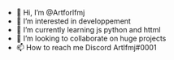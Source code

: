 - 👋 Hi, I’m @Artforlfmj
- 👀 I’m interested in developpement
- 🌱 I’m currently learning js python and httml
- 💞️ I’m looking to collaborate on huge projects
- 📫 How to reach me Discord Artlfmj#0001

<!---
Artforlfmj/Artforlfmj is a ✨ special ✨ repository because its `README.md` (this file) appears on your GitHub profile.
You can click the Preview link to take a look at your changes.
--->
